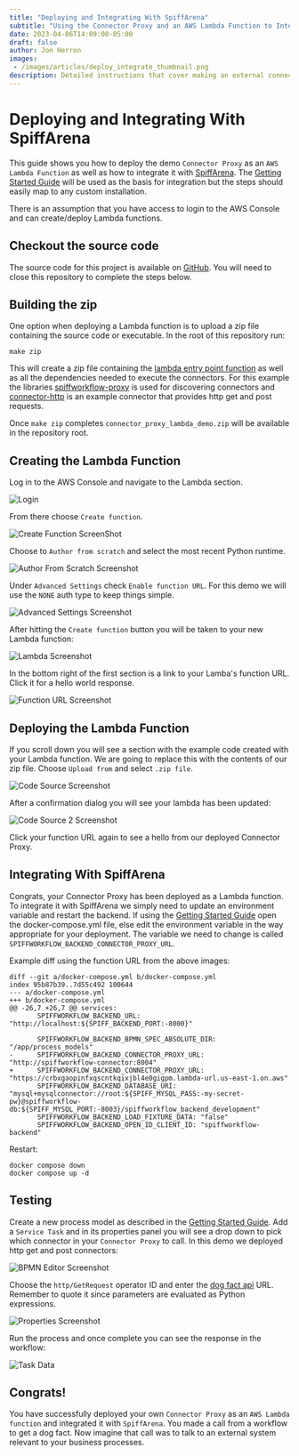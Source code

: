 ```yaml
---
title: "Deploying and Integrating With SpiffArena"
subtitle: "Using the Connector Proxy and an AWS Lambda Function to Integrate with SpiffArena"
date: 2023-04-06T14:09:00-05:00
draft: false
author: Jon Herron
images: 
 - /images/articles/deploy_integrate_thumbnail.png
description: Detailed instructions that cover making an external connection from SpiffWorkflow to a 3rd party service.
---
```


# Deploying and Integrating With SpiffArena

This guide shows you how to deploy the demo `Connector Proxy` as an `AWS Lambda Function` as well as how to integrate it with [SpiffArena](https://www.spiffworkflow.org/pages/spiffarena/). The [Getting Started Guide](https://www.spiffworkflow.org/posts/articles/get_started/) will be used as the basis for integration but the steps should easily map to any custom installation.

There is an assumption that you have access to login to the AWS Console and can create/deploy Lambda functions.

## Checkout the source code

The source code for this project is available on [GitHub](https://github.com/sartography/connector-proxy-lambda-demo).
You will need to close this repository to complete the steps below.

## Building the zip

One option when deploying a Lambda function is to upload a zip file containing the source code or executable. In the root of this repository run:

```
make zip
```

This will create a zip file containing the [lambda entry point function](https://github.com/jbirddog/connector-proxy-lambda-demo/blob/main/connector_proxy_lambda_demo/lambda_function.py#L5) as well as all the dependencies needed to execute the connectors. For this example the libraries [spiffworkflow-proxy](https://github.com/sartography/spiffworkflow-proxy) is used for discovering connectors and [connector-http](https://github.com/sartography/connector-http) is an example connector that provides http get and post requests.

Once `make zip` completes `connector_proxy_lambda_demo.zip` will be available in the repository root.

## Creating the Lambda Function

Log in to the AWS Console and navigate to the Lambda section. 

![Login](./login.png)

From there choose `Create function`.

![Create Function ScreenShot](create_function.png)

Choose to `Author from scratch` and select the most recent Python runtime.

![Author From Scratch Screenshot](author_from_scratch.png)

Under `Advanced Settings` check `Enable function URL`. For this demo we will use the `NONE` auth type to keep things simple.

![Advanced Settings Screenshot](advanced_settings.png)

After hitting the `Create function` button you will be taken to your new Lambda function:

![Lambda Screenshot](lambda.png)

In the bottom right of the first section is a link to your Lamba's function URL. Click it for a hello world response.

![Function URL Screenshot](function_url.png)

## Deploying the Lambda Function

If you scroll down you will see a section with the example code created with your Lambda function. We are going to replace this with the contents of our zip file. Choose `Upload from` and select `.zip file`.

![Code Source Screenshot](code_source.png)

After a confirmation dialog you will see your lambda has been updated:

![Code Source 2 Screenshot](code_source2.png)

Click your function URL again to see a hello from our deployed Connector Proxy.

## Integrating With SpiffArena

Congrats, your Connector Proxy has been deployed as a Lambda function. To integrate it with SpiffArena we simply need to update an environment variable and restart the backend. If using the [Getting Started Guide](/posts/articles/get_started/) open the docker-compose.yml file, else edit the environment variable in the way appropriate for your deployment. The variable we need to change is called `SPIFFWORKFLOW_BACKEND_CONNECTOR_PROXY_URL`.

Example diff using the function URL from the above images:

```
diff --git a/docker-compose.yml b/docker-compose.yml
index 95b87b39..7d55c492 100644
--- a/docker-compose.yml
+++ b/docker-compose.yml
@@ -26,7 +26,7 @@ services:
       SPIFFWORKFLOW_BACKEND_URL: "http://localhost:${SPIFF_BACKEND_PORT:-8000}"
 
       SPIFFWORKFLOW_BACKEND_BPMN_SPEC_ABSOLUTE_DIR: "/app/process_models"
-      SPIFFWORKFLOW_BACKEND_CONNECTOR_PROXY_URL: "http://spiffworkflow-connector:8004"
+      SPIFFWORKFLOW_BACKEND_CONNECTOR_PROXY_URL: "https://crbxgaopinfxqscntkqixjbl4e0gigpm.lambda-url.us-east-1.on.aws"
       SPIFFWORKFLOW_BACKEND_DATABASE_URI: "mysql+mysqlconnector://root:${SPIFF_MYSQL_PASS:-my-secret-pw}@spiffworkflow-db:${SPIFF_MYSQL_PORT:-8003}/spiffworkflow_backend_development"
       SPIFFWORKFLOW_BACKEND_LOAD_FIXTURE_DATA: "false"
       SPIFFWORKFLOW_BACKEND_OPEN_ID_CLIENT_ID: "spiffworkflow-backend"

```

Restart:

```
docker compose down
docker compose up -d
```

## Testing

Create a new process model as described in the [Getting Started Guide](/posts/articles/get_started/). Add a `Service Task` and in its properties panel you will see a drop down to pick which connector in your `Connector Proxy` to call. In this demo we deployed http get and post connectors:

![BPMN Editor Screenshot](bpmn_editor.png)

Choose the `http/GetRequest` operator ID and enter the [dog fact api](https://dog-api.kinduff.com/api/facts) URL. Remember to quote it since parameters are evaluated as Python expressions.

![Properties Screenshot](properties.png)

Run the process and once complete you can see the response in the workflow:

![Task Data](task_data.png)

## Congrats!

You have successfully deployed your own `Connector Proxy` as an `AWS Lambda function` and integrated it with `SpiffArena`. You made a call from a workflow to get a dog fact. Now imagine that call was to talk to an external system relevant to your business processes.
